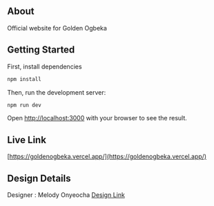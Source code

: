 ## About

Official website for Golden Ogbeka

## Getting Started

First, install dependencies

```bash
npm install

```

Then, run the development server:

```bash
npm run dev
```

Open [http://localhost:3000](http://localhost:3000) with your browser to see the result.

## Live Link

[https://goldenogbeka.vercel.app/](https://goldenogbeka.vercel.app/)

## Design Details

Designer : Melody Onyeocha
[Design Link](https://www.figma.com/community/file/1060298479321271618)
